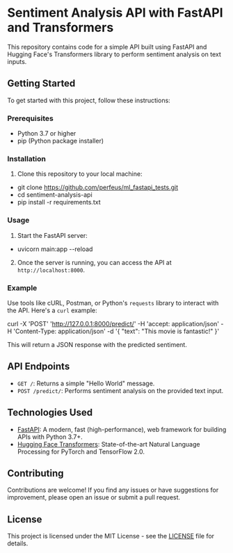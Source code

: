 # Sentiment Analysis API with FastAPI and Transformers

This repository contains code for a simple API built using FastAPI and Hugging Face's Transformers library to perform sentiment analysis on text inputs.

## Getting Started

To get started with this project, follow these instructions:

### Prerequisites

- Python 3.7 or higher
- pip (Python package installer)

### Installation

1. Clone this repository to your local machine:
  - git clone https://github.com/perfeus/ml_fastapi_tests.git
  - cd sentiment-analysis-api
  - pip install -r requirements.txt


### Usage

1. Start the FastAPI server:
  - uvicorn main:app --reload

2. Once the server is running, you can access the API at `http://localhost:8000`.

### Example

Use tools like cURL, Postman, or Python's `requests` library to interact with the API. Here's a `curl` example:

curl -X 'POST'
'http://127.0.0.1:8000/predict/'
-H 'accept: application/json'
-H 'Content-Type: application/json'
-d '{
"text": "This movie is fantastic!"
}'

This will return a JSON response with the predicted sentiment.

## API Endpoints

- `GET /`: Returns a simple "Hello World" message.
- `POST /predict/`: Performs sentiment analysis on the provided text input.

## Technologies Used

- [FastAPI](https://fastapi.tiangolo.com/): A modern, fast (high-performance), web framework for building APIs with Python 3.7+.
- [Hugging Face Transformers](https://huggingface.co/transformers/): State-of-the-art Natural Language Processing for PyTorch and TensorFlow 2.0.

## Contributing

Contributions are welcome! If you find any issues or have suggestions for improvement, please open an issue or submit a pull request.

## License

This project is licensed under the MIT License - see the [LICENSE](LICENSE) file for details.
